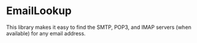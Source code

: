 # EmailLookup
This library makes it easy to find the SMTP, POP3, and IMAP servers (when available) for any email address.

